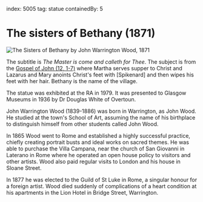 index: 5005
tag: statue
containedBy: 5

# The sisters of Bethany (1871)

![The Sisters of Bethany by John Warrington Wood, 1871](image:sisters-of-bethany.jpg)

The subtitle is _The Master is come and calleth for Thee_.  The
subject is from the [Gospel of John (12, 1-7)][1] where Martha serves
supper to Christ and Lazarus and Mary anoints Christ's feet with
[Spikenard] and then wipes his feet with her hair.  Bethany is the
name of the village.

The statue was exhibited at the RA in 1979.  It was presented to
Glasgow Museums in 1936 by Dr Douglas White of Overtoun.

John Warrington Wood (1839-1886) was born in Warrington, as John
Wood. He studied at the town's School of Art, assuming the name of his
birthplace to distinguish himself from other students called John
Wood.

In 1865 Wood went to Rome and established a highly successful
practice, chiefly creating portrait busts and ideal works on sacred
themes. He was able to purchase the Villa Campana, near the church of
San Giovanni in Laterano in Rome where he operated an open house
policy to visitors and other artists. Wood also paid regular visits to
London and his house in Sloane Street.

In 1877 he was elected to the Guild of St Luke in Rome, a singular
honour for a foreign artist. Wood died suddenly of complications of a
heart condition at his apartments in the Lion Hotel in Bridge Street,
Warrington. 

[1]: http://m.kingjamesbibleonline.org/John-Chapter-12/
[2]: /wiki/Spikenard
